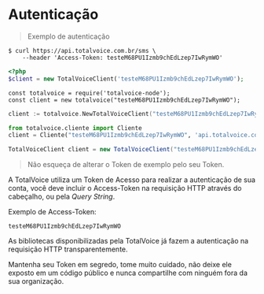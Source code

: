 # Autenticação

> Exemplo de autenticação

```shell--curl
$ curl https://api.totalvoice.com.br/sms \
    --header 'Access-Token: testeM68PU1Izmb9chEdLzep7IwRymWO'
```

```php
<?php
$client = new TotalVoiceClient('testeM68PU1Izmb9chEdLzep7IwRymWO');
```

```javascript--node
const totalvoice = require('totalvoice-node');
const client = new totalvoice("testeM68PU1Izmb9chEdLzep7IwRymWO");
```

```go
client := totalvoice.NewTotalVoiceClient("testeM68PU1Izmb9chEdLzep7IwRymWO")
```

```python
from totalvoice.cliente import Cliente
client = Cliente("testeM68PU1Izmb9chEdLzep7IwRymWO", 'api.totalvoice.com.br')
```

```java
TotalVoiceClient client = new TotalVoiceClient("testeM68PU1Izmb9chEdLzep7IwRymWO");
```

> Não esqueça de alterar o Token de exemplo pelo seu Token.

A TotalVoice utiliza um Token de Acesso para realizar a autenticação de sua conta, você deve incluir o Access-Token 
na requisição HTTP através do cabeçalho, ou pela *Query String*. 

Exemplo de Access-Token:

`testeM68PU1Izmb9chEdLzep7IwRymWO`


As bibliotecas disponibilizadas pela TotalVoice já fazem a autenticação na requisição HTTP transparentemente. 

<aside class="warning">
 Mantenha seu Token em segredo, tome muito cuidado, não deixe ele exposto em um código público e nunca
 compartilhe com ninguém fora da sua organização.
</aside>
